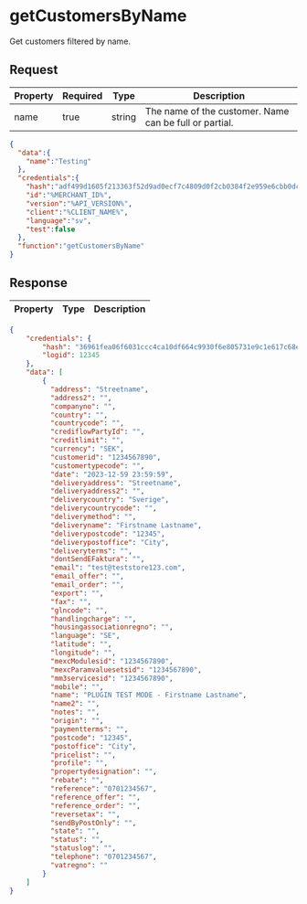 # getCustomersByName

Get customers filtered by name.

## Request

| Property | Required | Type   | Description                                            |
|----------|----------|--------|--------------------------------------------------------|
| name     | true     | string | The name of the customer. Name can be full or partial. |

```json
{
  "data":{
    "name":"Testing"
  },
  "credentials":{
    "hash":"adf499d1605f213363f52d9ad0ecf7c4809d0f2cb0384f2e959e6cbb0dc84e5a4443a259d76bf6893e37e8212b5f3c9852377be1cd0d7fb472adc0b2f2618796",
    "id":"%MERCHANT_ID%",
    "version":"%API_VERSION%",
    "client":"%CLIENT_NAME%",
    "language":"sv",
    "test":false
  },
  "function":"getCustomersByName"
}

```
## Response

| Property | Type   | Description                                                                                                                |
|----------|--------|----------------------------------------------------------------------------------------------------------------------------|

```json
{
    "credentials": {
        "hash": "36961fea06f6031ccc4ca10df664c9930f6e805731e9c1e617c68e776f0d0b3d7a540018aef546ecb6cccfd6b9be673b86ccdb6ac48b62e8bf86d43cd622c24c",
        "logid": 12345
    },
    "data": [
        {
          "address": "Streetname",
          "address2": "",
          "companyno": "",
          "country": "",
          "countrycode": "",
          "crediflowPartyId": "",
          "creditlimit": "",
          "currency": "SEK",
          "customerid": "1234567890",
          "customertypecode": "",
          "date": "2023-12-59 23:59:59",
          "deliveryaddress": "Streetname",
          "deliveryaddress2": "",
          "deliverycountry": "Sverige",
          "deliverycountrycode": "",
          "deliverymethod": "",
          "deliveryname": "Firstname Lastname",
          "deliverypostcode": "12345",
          "deliverypostoffice": "City",
          "deliveryterms": "",
          "dontSendEFaktura": "",
          "email": "test@teststore123.com",
          "email_offer": "",
          "email_order": "",
          "export": "",
          "fax": "",
          "glncode": "",
          "handlingcharge": "",
          "housingassociationregno": "",
          "language": "SE",
          "latitude": "",
          "longitude": "",
          "mexcModulesid": "1234567890",
          "mexcParamvaluesetsid": "1234567890",
          "mm3servicesid": "1234567890",
          "mobile": "",
          "name": "PLUGIN TEST MODE - Firstname Lastname",
          "name2": "",
          "notes": "",
          "origin": "",
          "paymentterms": "",
          "postcode": "12345",
          "postoffice": "City",
          "pricelist": "",
          "profile": "",
          "propertydesignation": "",
          "rebate": "",
          "reference": "0701234567",
          "reference_offer": "",
          "reference_order": "",
          "reversetax": "",
          "sendByPostOnly": "",
          "state": "",
          "status": "",
          "statuslog": "",
          "telephone": "0701234567",
          "vatregno": ""
        }
    ]
}